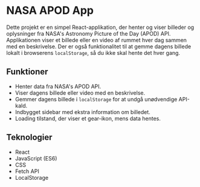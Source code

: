 # NASA APOD App

Dette projekt er en simpel React-applikation, der henter og viser billeder og oplysninger fra NASA's Astronomy Picture of the Day (APOD) API. Applikationen viser et billede eller en video af rummet hver dag sammen med en beskrivelse. Der er også funktionalitet til at gemme dagens billede lokalt i browserens `localStorage`, så du ikke skal hente det hver gang.

## Funktioner

- Henter data fra NASA's APOD API.
- Viser dagens billede eller video med en beskrivelse.
- Gemmer dagens billede i `localStorage` for at undgå unødvendige API-kald.
- Indbygget sidebar med ekstra information om billedet.
- Loading tilstand, der viser et gear-ikon, mens data hentes.

## Teknologier

- React
- JavaScript (ES6)
- CSS
- Fetch API
- LocalStorage




